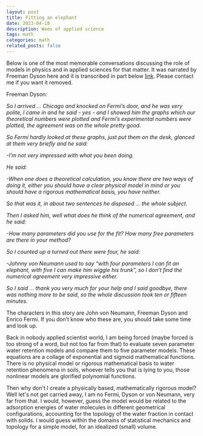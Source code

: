 ```yaml
---
layout: post
title: Fitting an elephant
date: 2023-04-18 
description: Woes of applied science
tags: math
categories: math
related_posts: false
---
```


Below is one of the most memorable conversations discussing the role of models in physics and in applied sciences for that matter. It was narrated by Freeman Dyson here and it is transcribed in part below
[link](https://www.youtube.com/watch?v=hV41QEKiMlM&t=83s). Please contact me if you want it removed. 

Freeman Dyson:

*So I arrived ... Chicago and knocked on Fermi’s door, and he was very polite, I came in and he said  - yes - and I showed him the graphs which our theoretical numbers were plotted and Fermi’s experimental numbers were plotted, the agreement was on the whole pretty good.*

*So Fermi hardly looked at these graphs, just put them on the desk, glanced at them very briefly and he said:*  

*-I’m not very impressed with what you been doing.*

*He said:*

*-When one does a theoretical calculation, you know there are two ways of doing it, either you should have a clear physical model in mind or you should have a rigorous mathematical basis, you have neither.*

*So that was it, in about two sentences he disposed ... the whole subject.*

*Then I asked him, well what does he think of the numerical agreement, and he said:*

*-How many parameters did you use for the fit? How many free parameters are there in your method?*

*So I counted up a turned out there were four, he said:*

*-Johnny von Neumann used to say “with four parameters I can fit an elephant, with five I can make him wiggle his trunk”, so I don’t find the numerical agreement very impressive either.*

*So I said … thank you very much for your help and I said goodbye, there was nothing more to be said, so the whole discussion took ten or fifteen minutes.*

The characters in this story are John von Neumann, Freeman Dyson and Enrico Fermi. If you don’t know who these are, you should take some time and look up.  
 
Back in nobody applied scientist world, I am being forced (maybe forced is too strong of a word, but not too far from that) to evaluate seven parameter water retention models and compare them to five parameter models. These equations are a collage of exponential and sigmoid mathematical functions. There is no physical model or rigorous mathematical basis to water retention phenomena in soils, whoever tells you that is lying to you, those nonlinear models are glorified polynomial functions. 

Then why don't I create a physically based, mathematically rigorous model? Well let's not get carried away, I am no Fermi, Dyson or von Neumann, very far from that. 
I would, however, guess the model would be related to the adsorption energies of water molecules in different geometrical configurations, accounting for the topology of the water fraction in contact with solids. I would guess within the domains of statistical mechanics and topology for a simple model, for an idealized (small) volume. 
